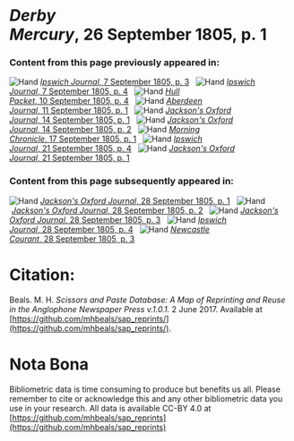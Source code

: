 # *Derby Mercury*, 26 September 1805, p. 1  
  
### Content from this page previously appeared in:  
![Hand](http://scissorsandpaste.net/wp-content/uploads/2017/06/smallhandpointer.png) [*Ipswich Journal*, 7 September 1805, p. 3](https://mhbeals.github.io/sap_html/Ipswich-Journal/Ipswich-Journal-7-September-1805-p-3)  
![Hand](http://scissorsandpaste.net/wp-content/uploads/2017/06/smallhandpointer.png) [*Ipswich Journal*, 7 September 1805, p. 4](https://mhbeals.github.io/sap_html/Ipswich-Journal/Ipswich-Journal-7-September-1805-p-4)  
![Hand](http://scissorsandpaste.net/wp-content/uploads/2017/06/smallhandpointer.png) [*Hull Packet*, 10 September 1805, p. 4](https://mhbeals.github.io/sap_html/Hull-Packet/Hull-Packet-10-September-1805-p-4)  
![Hand](http://scissorsandpaste.net/wp-content/uploads/2017/06/smallhandpointer.png) [*Aberdeen Journal*, 11 September 1805, p. 1](https://mhbeals.github.io/sap_html/Aberdeen-Journal/Aberdeen-Journal-11-September-1805-p-1)  
![Hand](http://scissorsandpaste.net/wp-content/uploads/2017/06/smallhandpointer.png) [*Jackson's Oxford Journal*, 14 September 1805, p. 1](https://mhbeals.github.io/sap_html/Jackson's-Oxford-Journal/Jackson's-Oxford-Journal-14-September-1805-p-1)  
![Hand](http://scissorsandpaste.net/wp-content/uploads/2017/06/smallhandpointer.png) [*Jackson's Oxford Journal*, 14 September 1805, p. 2](https://mhbeals.github.io/sap_html/Jackson's-Oxford-Journal/Jackson's-Oxford-Journal-14-September-1805-p-2)  
![Hand](http://scissorsandpaste.net/wp-content/uploads/2017/06/smallhandpointer.png) [*Morning Chronicle*, 17 September 1805, p. 1](https://mhbeals.github.io/sap_html/Morning-Chronicle/Morning-Chronicle-17-September-1805-p-1)  
![Hand](http://scissorsandpaste.net/wp-content/uploads/2017/06/smallhandpointer.png) [*Ipswich Journal*, 21 September 1805, p. 4](https://mhbeals.github.io/sap_html/Ipswich-Journal/Ipswich-Journal-21-September-1805-p-4)  
![Hand](http://scissorsandpaste.net/wp-content/uploads/2017/06/smallhandpointer.png) [*Jackson's Oxford Journal*, 21 September 1805, p. 1](https://mhbeals.github.io/sap_html/Jackson's-Oxford-Journal/Jackson's-Oxford-Journal-21-September-1805-p-1)  
  
### Content from this page subsequently appeared in:  
![Hand](http://scissorsandpaste.net/wp-content/uploads/2017/06/smallhandpointer.png) [*Jackson's Oxford Journal*, 28 September 1805, p. 1](https://mhbeals.github.io/sap_html/Jackson's-Oxford-Journal/Jackson's-Oxford-Journal-28-September-1805-p-1)  
![Hand](http://scissorsandpaste.net/wp-content/uploads/2017/06/smallhandpointer.png) [*Jackson's Oxford Journal*, 28 September 1805, p. 2](https://mhbeals.github.io/sap_html/Jackson's-Oxford-Journal/Jackson's-Oxford-Journal-28-September-1805-p-2)  
![Hand](http://scissorsandpaste.net/wp-content/uploads/2017/06/smallhandpointer.png) [*Jackson's Oxford Journal*, 28 September 1805, p. 3](https://mhbeals.github.io/sap_html/Jackson's-Oxford-Journal/Jackson's-Oxford-Journal-28-September-1805-p-3)  
![Hand](http://scissorsandpaste.net/wp-content/uploads/2017/06/smallhandpointer.png) [*Ipswich Journal*, 28 September 1805, p. 4](https://mhbeals.github.io/sap_html/Ipswich-Journal/Ipswich-Journal-28-September-1805-p-4)  
![Hand](http://scissorsandpaste.net/wp-content/uploads/2017/06/smallhandpointer.png) [*Newcastle Courant*, 28 September 1805, p. 3](https://mhbeals.github.io/sap_html/Newcastle-Courant/Newcastle-Courant-28-September-1805-p-3)  


# Citation: 

Beals. M. H. *Scissors and Paste Database: A Map of Reprinting and Reuse in the Anglophone Newspaper Press v.1.0.1.* 2 June 2017. Available at [https://github.com/mhbeals/sap_reprints/](https://github.com/mhbeals/sap_reprints/). 

# Nota Bona

Bibliometric data is time consuming to produce but benefits us all. Please remember to cite or acknowledge this and any other bibliometric data you use in your research. All data is available CC-BY 4.0 at [https://github.com/mhbeals/sap_reprints](https://github.com/mhbeals/sap_reprints)